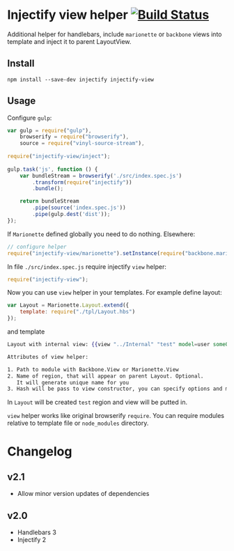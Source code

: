 Injectify view helper [![Build Status](https://travis-ci.org/ftdebugger/injectify-view.svg)](https://travis-ci.org/ftdebugger/injectify-view)
========================

Additional helper for handlebars, include `marionette` or `backbone` views into template and inject it to parent LayoutView.

Install
-------

```
npm install --save-dev injectify injectify-view
```

Usage
-----

Configure `gulp`:

```js
var gulp = require("gulp"),
    browserify = require("browserify"),
    source = require("vinyl-source-stream"),
     
require("injectify-view/inject");
    
gulp.task('js', function () {
    var bundleStream = browserify('./src/index.spec.js')
        .transform(require("injectify"))
        .bundle();

    return bundleStream
        .pipe(source('index.spec.js'))
        .pipe(gulp.dest('dist'));
});
```

If `Marionette` defined globally you need to do nothing. Elsewhere:

```js
// configure helper
require("injectify-view/marionette").setInstance(require("backbone.marionette"));
```

In file `./src/index.spec.js` require injectify `view` helper:

```js
require("injectify-view");
```

Now you can use `view` helper in your templates. For example define layout:

```js
var Layout = Marionette.Layout.extend({
    template: require("./tpl/Layout.hbs")
});

```

and template

```handlebars
Layout with internal view: {{view "../Internal" "test" model=user someOption=123}}

Attributes of view helper:

1. Path to module with Backbone.View or Marionette.View
2. Name of region, that will appear on parent Layout. Optional. 
   It will generate unique name for you
3. Hash will be pass to view constructor, you can specify options and models in it
```

In `Layout` will be created `test` region and view will be putted in.

`view` helper works like original browserify `require`. You can require modules relative to template file or
`node_modules` directory.


Changelog
=========

v2.1
----

 * Allow minor version updates of dependencies

v2.0
----

 * Handlebars 3
 * Injectify 2
